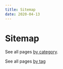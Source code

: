 ```yaml
---
title: Sitemap
date: 2020-04-13
---
```


# Sitemap

See all pages [by category](../categories).

See all pages [by tag](../tags)

